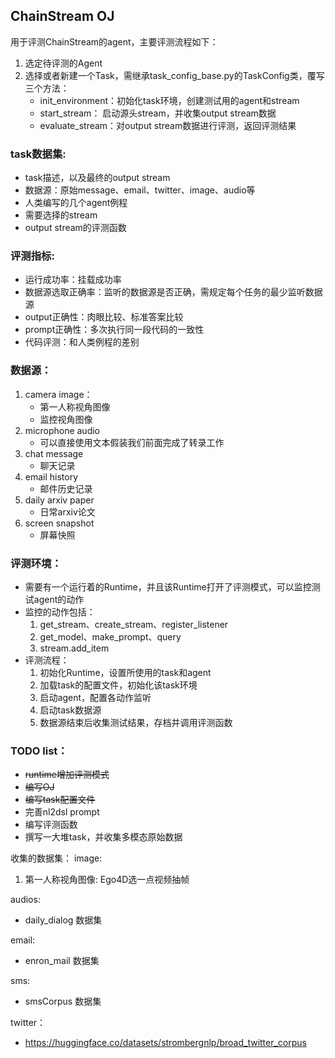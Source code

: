 ## ChainStream OJ

用于评测ChainStream的agent，主要评测流程如下：

1. 选定待评测的Agent
2. 选择或者新建一个Task，需继承task_config_base.py的TaskConfig类，覆写三个方法：
    - init_environment：初始化task环境，创建测试用的agent和stream
    - start_stream： 启动源头stream，并收集output stream数据
    - evaluate_stream：对output stream数据进行评测，返回评测结果

### task数据集:
- task描述，以及最终的output stream
- 数据源：原始message、email、twitter、image、audio等
- 人类编写的几个agent例程
- 需要选择的stream
- output stream的评测函数

### 评测指标:
- 运行成功率：挂载成功率
- 数据源选取正确率：监听的数据源是否正确，需规定每个任务的最少监听数据源
- output正确性：肉眼比较、标准答案比较
- prompt正确性：多次执行同一段代码的一致性
- 代码评测：和人类例程的差别

### 数据源：
1. camera image：
    - 第一人称视角图像
    - 监控视角图像
2. microphone audio
    - 可以直接使用文本假装我们前面完成了转录工作
3. chat message
    - 聊天记录
4. email history
    - 邮件历史记录
5. daily arxiv paper
    - 日常arxiv论文
6. screen snapshot
    - 屏幕快照

### 评测环境：
- 需要有一个运行着的Runtime，并且该Runtime打开了评测模式，可以监控测试agent的动作
- 监控的动作包括：
    1. get_stream、create_stream、register_listener
    2. get_model、make_prompt、query
    3. stream.add_item
- 评测流程：
    1. 初始化Runtime，设置所使用的task和agent
    2. 加载task的配置文件，初始化该task环境
    3. 启动agent，配置各动作监听
    4. 启动task数据源
    5. 数据源结束后收集测试结果，存档并调用评测函数

### TODO list：
- ~~runtime增加评测模式~~
- ~~编写OJ~~
- ~~编写task配置文件~~
- 完善nl2dsl prompt
- 编写评测函数
- 撰写一大堆task，并收集多模态原始数据

收集的数据集：
image:
1. 第一人称视角图像: Ego4D选一点视频抽帧

audios:
- daily_dialog 数据集

email:
- enron_mail 数据集

sms:
- smsCorpus 数据集

twitter：
- https://huggingface.co/datasets/strombergnlp/broad_twitter_corpus

